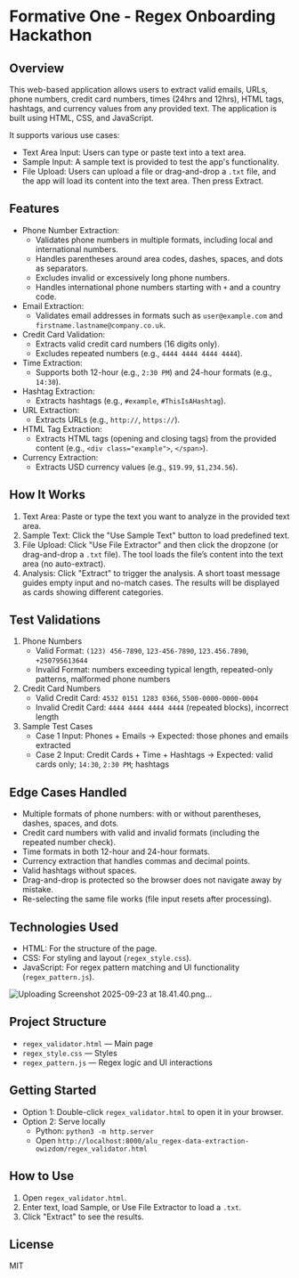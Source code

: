 # Formative One - Regex Onboarding Hackathon

## Overview
This web-based application allows users to extract valid emails, URLs, phone numbers, credit card numbers, times (24hrs and 12hrs), HTML tags, hashtags, and currency values from any provided text. The application is built using HTML, CSS, and JavaScript.

It supports various use cases:
- Text Area Input: Users can type or paste text into a text area.
- Sample Input: A sample text is provided to test the app's functionality.
- File Upload: Users can upload a file or drag-and-drop a `.txt` file, and the app will load its content into the text area. Then press Extract.

## Features
- Phone Number Extraction:
  - Validates phone numbers in multiple formats, including local and international numbers.
  - Handles parentheses around area codes, dashes, spaces, and dots as separators.
  - Excludes invalid or excessively long phone numbers.
  - Handles international phone numbers starting with `+` and a country code.
- Email Extraction:
  - Validates email addresses in formats such as `user@example.com` and `firstname.lastname@company.co.uk`.
- Credit Card Validation:
  - Extracts valid credit card numbers (16 digits only).
  - Excludes repeated numbers (e.g., `4444 4444 4444 4444`).
- Time Extraction:
  - Supports both 12-hour (e.g., `2:30 PM`) and 24-hour formats (e.g., `14:30`).
- Hashtag Extraction:
  - Extracts hashtags (e.g., `#example`, `#ThisIsAHashtag`).
- URL Extraction:
  - Extracts URLs (e.g., `http://`, `https://`).
- HTML Tag Extraction:
  - Extracts HTML tags (opening and closing tags) from the provided content (e.g., `<div class="example">`, `</span>`).
- Currency Extraction:
  - Extracts USD currency values (e.g., `$19.99`, `$1,234.56`).

## How It Works
1. Text Area: Paste or type the text you want to analyze in the provided text area.
2. Sample Text: Click the "Use Sample Text" button to load predefined text.
3. File Upload: Click "Use File Extractor" and then click the dropzone (or drag-and-drop a `.txt` file). The tool loads the file’s content into the text area (no auto-extract).
4. Analysis: Click "Extract" to trigger the analysis. A short toast message guides empty input and no-match cases. The results will be displayed as cards showing different categories.

## Test Validations
1. Phone Numbers
   - Valid Format: `(123) 456-7890`, `123-456-7890`, `123.456.7890`, `+250795613644`
   - Invalid Format: numbers exceeding typical length, repeated-only patterns, malformed phone numbers
2. Credit Card Numbers
   - Valid Credit Card: `4532 0151 1283 0366`, `5500-0000-0000-0004`
   - Invalid Credit Card: `4444 4444 4444 4444` (repeated blocks), incorrect length
3. Sample Test Cases
   - Case 1 Input: Phones + Emails → Expected: those phones and emails extracted
   - Case 2 Input: Credit Cards + Time + Hashtags → Expected: valid cards only; `14:30`, `2:30 PM`; hashtags

## Edge Cases Handled
- Multiple formats of phone numbers: with or without parentheses, dashes, spaces, and dots.
- Credit card numbers with valid and invalid formats (including the repeated number check).
- Time formats in both 12-hour and 24-hour formats.
- Currency extraction that handles commas and decimal points.
- Valid hashtags without spaces.
- Drag-and-drop is protected so the browser does not navigate away by mistake.
- Re-selecting the same file works (file input resets after processing).

## Technologies Used
- HTML: For the structure of the page.
- CSS: For styling and layout (`regex_style.css`).
- JavaScript: For regex pattern matching and UI functionality (`regex_pattern.js`).

![Uploading Screenshot 2025-09-23 at 18.41.40.png…]()


## Project Structure
- `regex_validator.html` — Main page
- `regex_style.css` — Styles
- `regex_pattern.js` — Regex logic and UI interactions

## Getting Started
- Option 1: Double-click `regex_validator.html` to open it in your browser.
- Option 2: Serve locally
  - Python: `python3 -m http.server`
  - Open `http://localhost:8000/alu_regex-data-extraction-owizdom/regex_validator.html`

## How to Use
1. Open `regex_validator.html`.
2. Enter text, load Sample, or Use File Extractor to load a `.txt`.
3. Click "Extract" to see the results.

## License
MIT
